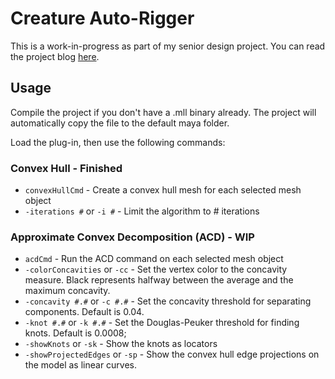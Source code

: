 # Creature Auto-Rigger

This is a work-in-progress as part of my senior design project. You can read the project blog [here](http://seniorblog.meepzh.com/).

## Usage

Compile the project if you don't have a .mll binary already. The project will automatically copy the file to the default maya folder.

Load the plug-in, then use the following commands:

### Convex Hull - Finished
- `convexHullCmd` - Create a convex hull mesh for each selected mesh object
- `-iterations #` or `-i #` - Limit the algorithm to # iterations

### Approximate Convex Decomposition (ACD) - WIP
- `acdCmd` - Run the ACD command on each selected mesh object
- `-colorConcavities` or `-cc` - Set the vertex color to the concavity measure. Black represents halfway between the average and the maximum concavity.
- `-concavity #.#` or `-c #.#` - Set the concavity threshold for separating components. Default is 0.04.
- `-knot #.#` or `-k #.#` - Set the Douglas-Peuker threshold for finding knots. Default is 0.0008;
- `-showKnots` or `-sk` - Show the knots as locators
- `-showProjectedEdges` or `-sp` - Show the convex hull edge projections on the model as linear curves.
